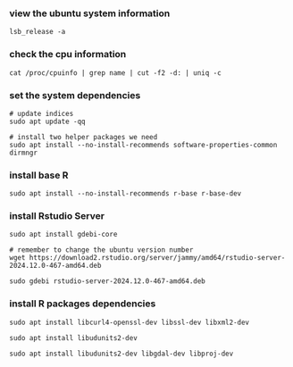 ### view the ubuntu system information

```shell
lsb_release -a
```

### check the cpu information

```
cat /proc/cpuinfo | grep name | cut -f2 -d: | uniq -c
```

### set the system dependencies

```
# update indices
sudo apt update -qq
```

```
# install two helper packages we need
sudo apt install --no-install-recommends software-properties-common dirmngr
```

### install base R

```
sudo apt install --no-install-recommends r-base r-base-dev
```

### install Rstudio Server

```
sudo apt install gdebi-core
```

```
# remember to change the ubuntu version number
wget https://download2.rstudio.org/server/jammy/amd64/rstudio-server-2024.12.0-467-amd64.deb
```

```
sudo gdebi rstudio-server-2024.12.0-467-amd64.deb
```

### install R packages dependencies

```
sudo apt install libcurl4-openssl-dev libssl-dev libxml2-dev
```

```
sudo apt install libudunits2-dev
```

```
sudo apt install libudunits2-dev libgdal-dev libproj-dev
```


